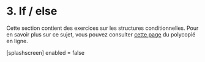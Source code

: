 # 3. If / else

Cette section contient des exercices sur les structures conditionnelles. Pour en savoir plus sur ce sujet, vous pouvez consulter [cette page](https://rtavenar.github.io/poly_python/content/struct.html#structures-de-controle) du polycopié en ligne.

<py-config>
    [splashscreen]
        enabled = false
</py-config>
